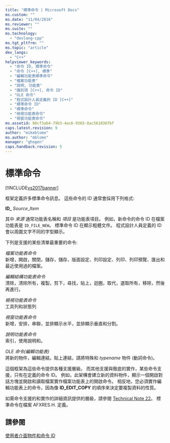 ```yaml
---
title: "標準命令 | Microsoft Docs"
ms.custom: ""
ms.date: "11/04/2016"
ms.reviewer: ""
ms.suite: ""
ms.technology: 
  - "devlang-cpp"
ms.tgt_pltfrm: ""
ms.topic: "article"
dev_langs: 
  - "C++"
helpviewer_keywords: 
  - "命令 ID, 標準命令"
  - "命令 [C++], 標準"
  - "編輯功能表標準命令"
  - "檔案功能表"
  - "說明, 功能表"
  - "識別項 [C++], 命令 ID"
  - "OLE 命令"
  - "程式設計人員定義的 ID [C++]"
  - "標準命令 ID"
  - "標準命令"
  - "檢視功能表命令"
  - "視窗功能表命令"
ms.assetid: 88cf3ab4-79b3-4ac6-9365-8ac561036fbf
caps.latest.revision: 9
author: "mikeblome"
ms.author: "mblome"
manager: "ghogen"
caps.handback.revision: 5
---
```

# 標準命令
[!INCLUDE[vs2017banner](../assembler/inline/includes/vs2017banner.md)]

框架定義許多標準命令訊息。  這些命令的 ID 通常會採用下列格式:  
  
 **ID\_** *Source*\_*Item*  
  
 其中 *來源* 通常功能表名稱和 *項目* 是功能表項目。  例如，新命令的命令 ID 在檔案功能表是 `ID_FILE_NEW`。  標準命令 ID 在顯示粗體文件。  程式設計人員定義的 ID 會以周圍文字不同的字型顯示。  
  
 下列是支援的某些清單最重要的命令:  
  
 *檔案功能表命令*  
 新增，開啟，關閉，儲存，儲存，版面設定、列印設定、列印、列印預覽、匯出和最近使用過的檔案。  
  
 *編輯結構功能表命令*  
 清除，清除所有，複製，剪下，尋找，貼上，迴圈，取代，選取所有，移除，然後再進行。  
  
 *檢視功能表命令*  
 工具列和狀態列  
  
 *視窗功能表命令*  
 新增，安排，串聯，並排顯示水平，並排顯示垂直和分割。  
  
 *說明功能表命令*  
 索引，使用說明和。  
  
 *OLE 命令\(編輯功能表\)*  
 將新的物件，編輯連結，貼上連結，請將特殊和 *typename* 物件 \(動詞命令\)。  
  
 這個框架為這些命令提供各種支援層級。  而其他支援與徹底的實作，某些命令支援，只有在定義的命令 ID。  例如，此架構會建立新的資料物件，顯示一個開啟對話方塊並開啟和讀取檔案實作檔案功能表上的開啟命令。  相反地，您必須實作編輯功能表上的命令，因為像 **ID\_EDIT\_COPY** 的順序來決定要複製資料的性質。  
  
 如需命令支援的和實作的詳細資訊提供的層級，請參閱 [Technical Note 22](../mfc/tn022-standard-commands-implementation.md)。  標準命令在檔案 AFXRES.H. 定義。  
  
## 請參閱  
 [使用者介面物件和命令 ID](../mfc/user-interface-objects-and-command-ids.md)